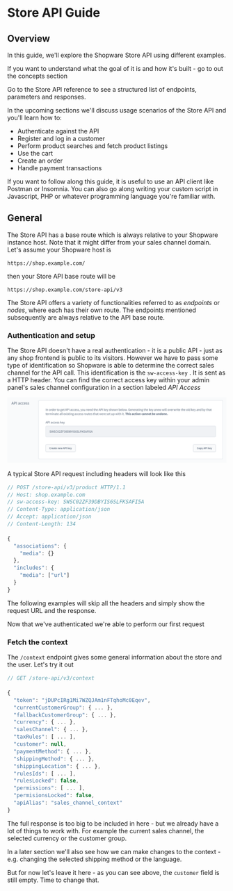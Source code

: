 # Store API Guide

## Overview

In this guide, we'll explore the Shopware Store API using different examples.

If you want to understand what the goal of it is and how it's built - go to out the concepts section

<PageRef page="../../../concepts/api/store-api" />

Go to the Store API reference to see a structured list of endpoints, parameters and responses.

In the upcoming sections we'll discuss usage scenarios of the Store API and you'll learn how to:

* Authenticate against the API
* Register and log in a customer
* Perform product searches and fetch product listings
* Use the cart
* Create an order
* Handle payment transactions

If you want to follow along this guide, it is useful to use an API client like Postman or Insomnia. You can also go along writing your custom script in Javascript, PHP or whatever programming language you're familiar with.

## General

The Store API has a base route which is always relative to your Shopware instance host. Note that it might differ from your sales channel domain. Let's assume your Shopware host is

```text
https://shop.example.com/
```

then your Store API base route will be

```text
https://shop.example.com/store-api/v3
```

The Store API offers a variety of functionalities referred to as _endpoints_ or _nodes_, where each has their own route. The endpoints mentioned subsequently are always relative to the API base route.

### Authentication and setup

The Store API doesn't have a real authentication - it is a public API - just as any shop frontend is public to its visitors. However we have to pass some type of identification so Shopware is able to determine the correct sales channel for the API call. This identification is the `sw-access-key` . It is sent as a HTTP header. You can find the correct access key within your admin panel's sales channel configuration in a section labeled _API Access_

![API Access section in the Admin sales channel configuration](../../../.gitbook/assets/image%20%286%29%20%281%29.png)

A typical Store API request including headers will look like this

```javascript
// POST /store-api/v3/product HTTP/1.1
// Host: shop.example.com
// sw-access-key: SWSC02ZF39DBYIS6SLFKSAFI5A
// Content-Type: application/json
// Accept: application/json
// Content-Length: 134

{
  "associations": {
    "media": {}
  },
  "includes": {
    "media": ["url"]
  }
}
```

The following examples will skip all the headers and simply show the request URL and the response.

Now that we've authenticated we're able to perform our first request

### Fetch the context

The `/context` endpoint gives some general information about the store and the user. Let's try it out

```javascript
// GET /store-api/v3/context

{
  "token": "jDUPcIRg1Mi7WZQJAm1nFTqhoMc0Eqev",
  "currentCustomerGroup": { ... },
  "fallbackCustomerGroup": { ... },
  "currency": { ... },
  "salesChannel": { ... },
  "taxRules": [ ... ],
  "customer": null,
  "paymentMethod": { ... },
  "shippingMethod": { ... },
  "shippingLocation": { ... },
  "rulesIds": [ ... ],
  "rulesLocked": false,
  "permissions": [ ... ],
  "permisionsLocked": false,
  "apiAlias": "sales_channel_context"
}
```

The full response is too big to be included in here - but we already have a lot of things to work with. For example the current sales channel, the selected currency or the customer group.

In a later section we'll also see how we can make changes to the context - e.g. changing the selected shipping method or the language.

But for now let's leave it here - as you can see above, the `customer` field is still empty. Time to change that.

<PageRef page="register-a-customer" />
